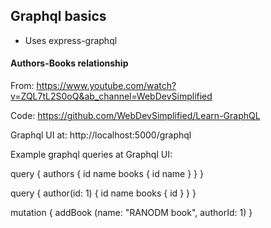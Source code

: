## Graphql basics

- Uses express-graphql

#### Authors-Books relationship

From: https://www.youtube.com/watch?v=ZQL7tL2S0oQ&ab_channel=WebDevSimplified

Code: https://github.com/WebDevSimplified/Learn-GraphQL

Graphql UI at: http://localhost:5000/graphql

Example graphql queries at Graphql UI: 

query {
    authors {
        id
        name
        books {
            id
            name
        }
    }
}

query {
    author(id: 1) {
        id
        name
        books {
            id
        }
    }
}

mutation {
    addBook (name: "RANODM book", authorId: 1)
}
